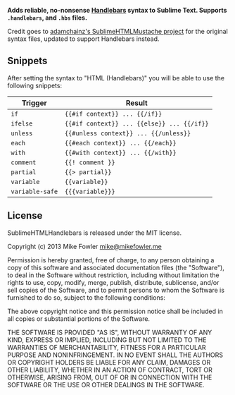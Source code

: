 **Adds reliable, no-nonsense [Handlebars][1] syntax to Sublime Text. Supports `.handlebars`, and `.hbs` files.**

Credit goes to [adamchainz's SublimeHTMLMustache project][2] for the original syntax files, updated to support Handlebars instead.

## Snippets

After setting the syntax to "HTML (Handlebars)" you will be able to use the following snippets:

Trigger                 | Result
----------------------- | ----------------------
`if`                    | `{{#if context}} ... {{/if}}`
`ifelse`                | `{{#if context}} ... {{else}} ... {{/if}}`
`unless`                | `{{#unless context}} ... {{/unless}}`
`each`                  | `{{#each context}} ... {{/each}}`
`with`                  | `{{#with context}} ... {{/with}}`
`comment`               | `{{! comment }}`
`partial`               | `{{> partial}}`
`variable`              | `{{variable}}`
`variable-safe`         | `{{{variable}}}`

## License

SublimeHTMLHandlebars is released under the MIT license.

Copyright (c) 2013 Mike Fowler <mike@mikefowler.me>

Permission is hereby granted, free of charge, to any person obtaining a copy of this software and associated documentation files (the "Software"), to deal in the Software without restriction, including without limitation the rights to use, copy, modify, merge, publish, distribute, sublicense, and/or sell copies of the Software, and to permit persons to whom the Software is furnished to do so, subject to the following conditions:

The above copyright notice and this permission notice shall be included in all copies or substantial portions of the Software.

THE SOFTWARE IS PROVIDED "AS IS", WITHOUT WARRANTY OF ANY KIND, EXPRESS OR IMPLIED, INCLUDING BUT NOT LIMITED TO THE WARRANTIES OF MERCHANTABILITY, FITNESS FOR A PARTICULAR PURPOSE AND NONINFRINGEMENT. IN NO EVENT SHALL THE AUTHORS OR COPYRIGHT HOLDERS BE LIABLE FOR ANY CLAIM, DAMAGES OR OTHER LIABILITY, WHETHER IN AN ACTION OF CONTRACT, TORT OR OTHERWISE, ARISING FROM, OUT OF OR IN CONNECTION WITH THE SOFTWARE OR THE USE OR OTHER DEALINGS IN THE SOFTWARE.

[1]: http://handlebarsjs.com
[2]: https://github.com/adamchainz/SublimeHTMLMustache
